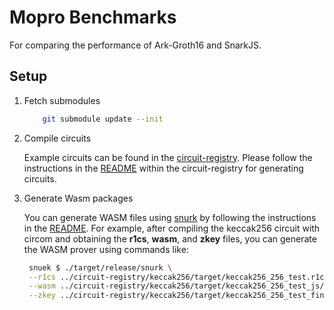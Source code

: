 # Mopro Benchmarks

For comparing the performance of Ark-Groth16 and SnarkJS.

## Setup

1. Fetch submodules

    ```sh
        git submodule update --init
    ```

2. Compile circuits

    Example circuits can be found in the [circuit-registry](./circuit-registry/).
    Please follow the instructions in the [README](./circuit-registry/README.md) within the circuit-registry for generating circuits.

3. Generate Wasm packages

   You can generate WASM files using [snurk](./snurk/) by following the instructions in the [README](./snurk/README.md).
   For example, after compiling the keccak256 circuit with circom and obtaining the **r1cs**, **wasm**, and **zkey** files, you can generate the WASM prover using commands like:
   ```sh
    snuek $ ./target/release/snurk \
    --r1cs ../circuit-registry/keccak256/target/keccak256_256_test.r1cs \
    --wasm ../circuit-registry/keccak256/target/keccak256_256_test_js/keccak256_256_test.wasm \
    --zkey ../circuit-registry/keccak256/target/keccak256_256_test_final.zkey
    ```
